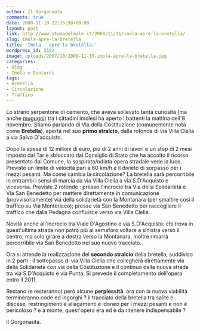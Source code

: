 ```yaml
---
author: Il Gorgonauta
comments: true
date: 2008-11-10 22:35:58+00:00
layout: post
link: http://www.atomodelmale.it/2008/11/11/imola-apre-la-bretella/
slug: imola-apre-la-bretella
title: 'Imola : apre la bretella.'
wordpress_id: 3182
image: uploads/2007/10/2008-11-10-imola-apre-la-bretella.jpg
categories:
- Blog
- Imola e Dintorni
tags:
- Bretella
- Circolazione
- Traffico
---
```


Lo strano serpentone di cemento, che aveva sollevato tanta curiosità (ma anche [mugugni](/2007/10/02/imola-stop-alla-bretella/)) tra i cittadini imolesi ha aperto i battenti la mattina dell'8 novembre. Stiamo parlando di Via  della Costituzione (comunemente nota come **Bretella**), aperta nel suo **primo stralcio**, dalla rotonda di via Villa Clelia a via Salvo D'acquisto.

Dopo la spesa di 12 milioni di euro, più di 2 anni di lavori e un stop di 2 mesi imposto dal Tar e sbloccato dal Consiglio di Stato che ha accolto il ricorso presentato dal Comune, la sospirata/odiata opera stradale vede la luce. Previsto un limite di velocità pari a 60 km/h e il divieto di sorpasso per i mezzi pesanti. Ma come cambia la circolazione? La bretella sarà percorribile in entrambi i sensi di marcia da via Villa Clelia a via S.D'Acquisto e viceversa. Previste 2 rotonde : presso l'incrocio tra Via della Solidarietà e Via San Benedetto per mettere direttamente in comunicazione (provvisoriamente) via della solidarietà con la Montanara (per smaltire così il traffico su Via Montericco); presso via San Benedetto per raccogliere il traffico che dalla Pedagna confluisce verso via Villa Clelia.

Novità anche all'incrocio tra Viale D'Agostino e via S.D'Acquisto: chi trova in quest'ultima strada non potrò più al semaforo voltare a sinistra verso il centro, ma solo girare a destra verso la Montanara. Inoltre rimarrà percorribile via San Benedetto nel suo nuovo tracciato.

Ora si attende la realizzazione del **secondo stralcio** della bretella, suddiviso in 2 parti : il sottopasso di via Villa Clelia che collegherà direttamente via della Solidarietà con via della Costituzione e il continuo della nuova strada tra via S.D'Acquisto e via Punta. Si prevede il completamento dell'opera entro il 2011.

Restano (e resteranno) però alcune **perplessità**: ora con la nuova viabilità termineranno code ed ingorghi ? il tracciato della bretella tra salite e discese, restringimenti e allagamenti è idoneo per i mezzi pesanti e non è pericoloso ? e a monte, quest'opera era ed è da ritenere indispensabile ?

Il Gorgonauta.
